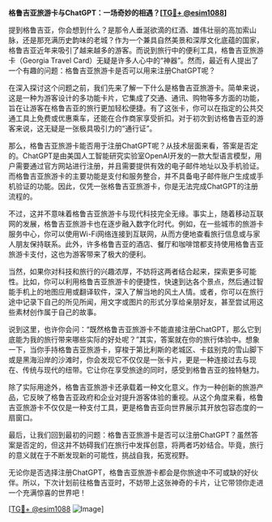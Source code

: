 **格鲁吉亚旅游卡与ChatGPT：一场奇妙的相遇？[[TG💪+ @esim1088](https://t.me/s/esim1088)]**

提到格鲁吉亚，你会想到什么？是那令人垂涎欲滴的红酒、雄伟壮丽的高加索山脉，还是那充满历史韵味的老城？作为一个兼具自然美景和深厚文化底蕴的国家，格鲁吉亚近年来吸引了越来越多的游客。而说到旅行中的便利工具，格鲁吉亚旅游卡（Georgia Travel Card）无疑是许多人心中的“神器”。然而，最近有人提出了一个有趣的问题：格鲁吉亚旅游卡是否可以用来注册ChatGPT呢？

在深入探讨这个问题之前，我们先来了解一下什么是格鲁吉亚旅游卡。简单来说，这是一种为游客设计的多功能卡片，它集成了交通、通讯、购物等多方面的功能，旨在让游客在格鲁吉亚的旅行更加轻松便捷。有了这张卡，你可以在指定的公共交通工具上免费或优惠乘车，还能在合作商家享受折扣。对于初次到访格鲁吉亚的游客来说，这无疑是一张极具吸引力的“通行证”。

那么，格鲁吉亚旅游卡能否用于注册ChatGPT呢？从技术层面来看，答案是否定的。ChatGPT是由美国人工智能研究实验室OpenAI开发的一款大型语言模型，用户需要通过官方网站进行注册，并且需要提供有效的电子邮件地址以及手机验证。而格鲁吉亚旅游卡的主要功能是支付和服务整合，并不具备电子邮件账户生成或手机验证的功能。因此，仅凭一张格鲁吉亚旅游卡，你是无法完成ChatGPT的注册流程的。

不过，这并不意味着格鲁吉亚旅游卡与现代科技完全无缘。事实上，随着移动互联网的发展，格鲁吉亚旅游卡也在逐步融入数字化时代。例如，在一些城市的旅游卡服务中心，你可以使用Wi-Fi网络连接到互联网，从而方便地查看旅行信息或与家人朋友保持联系。此外，许多格鲁吉亚的酒店、餐厅和咖啡馆都支持使用格鲁吉亚旅游卡支付，这也为游客带来了极大的便利。

当然，如果你对科技和旅行的兴趣浓厚，不妨将这两者结合起来，探索更多可能性。比如，你可以利用格鲁吉亚旅游卡的便捷性，快速到达各个景点，然后通过智能手机上的地图应用或翻译软件，深入了解当地的风土人情。或者，你可以在旅行途中记录下自己的所见所闻，用文字或图片的形式分享给亲朋好友，甚至尝试用这些素材创作属于自己的故事。

说到这里，也许你会问：“既然格鲁吉亚旅游卡不能直接注册ChatGPT，那么它到底能为我的旅行带来哪些实际的好处呢？”其实，答案就在你的旅行体验中。想象一下，当你手持格鲁吉亚旅游卡，穿梭于第比利斯的老城区、卡兹别克的雪山脚下或是黑海沿岸的沙滩时，你会发现它不仅仅是一张卡片，更是一种连接过去与现在、传统与现代的纽带。它让你在享受旅途的同时，感受到格鲁吉亚的独特魅力。

除了实际用途外，格鲁吉亚旅游卡还承载着一种文化意义。作为一种创新的旅游产品，它反映了格鲁吉亚政府和企业对提升游客体验的重视。从这个角度来看，格鲁吉亚旅游卡不仅仅是一种支付工具，更是格鲁吉亚向世界展示其开放包容态度的一扇窗口。

最后，让我们回到最初的问题：格鲁吉亚旅游卡是否可以注册ChatGPT？虽然答案是否定的，但这并不妨碍我们在旅行中发挥创意，将两者巧妙结合。毕竟，旅行的意义就在于不断发现新的可能性，挑战自我，拓宽视野。

无论你是否选择注册ChatGPT，格鲁吉亚旅游卡都会是你旅途中不可或缺的好伙伴。所以，下次计划前往格鲁吉亚时，不妨带上这张神奇的卡片，让它带领你走进一个充满惊喜的世界吧！

[[TG💪+ @esim1088](https://t.me/s/esim1088) ![Image](https://i.postimg.cc/4NQfJmqS/Snipaste-2025-05-13-00-14-12.png)]
